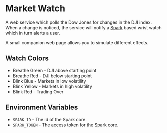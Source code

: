 # Market Watch
A web service which polls the Dow Jones for changes in the DJI index. When a change is noticed, the service will notify a [Spark](http://spark.io) based wrist watch which in turn alerts a user.

A small companion web page allows you to simulate different effects.

## Watch Colors
* Breathe Green - DJI above starting point
* Breathe Red - DJI below starting point
* Blink Blue - Markets in low volatility
* Blink Yellow - Markets in high volatility
* Blink Red - Trading Over

## Environment Variables
* `SPARK_ID` - The id of the Spark core.
* `SPARK_TOKEN` - The access token for the Spark core.
